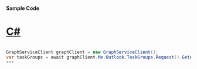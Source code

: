 #### Sample Code
# [C#](#tab/c-sharp)

```C#

GraphServiceClient graphClient = new GraphServiceClient();
var taskGroups = await graphClient.Me.Outlook.TaskGroups.Request().GetAsync();
*** 

```
